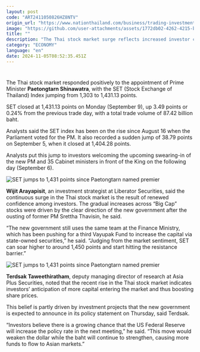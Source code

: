 ```yaml
---
layout: post
code: "ART2411050826HZ8NTV"
origin_url: "https://www.nationthailand.com/business/trading-investment/40041350"
image: "https://github.com/user-attachments/assets/1772db02-4262-4215-b5cc-489ea7b633d1"
title: ""
description: "The Thai stock market surge reflects increased investor confidence in the new government, as analysts attribute this to expected policy announcements and stability"
category: "ECONOMY"
language: "en"
date: 2024-11-05T08:52:35.451Z
---
```


# 









The Thai stock market responded positively to the appointment of Prime Minister **Paetongtarn Shinawatra**, with the SET (Stock Exchange of Thailand) Index jumping from 1,303 to 1,431.13 points.

SET closed at 1,431.13 points on Monday (September 9), up 3.49 points or 0.24% from the previous trade day, with a total trade volume of 87.42 billion baht.

Analysts said the SET index has been on the rise since August 16 when the Parliament voted for the PM. It also recorded a sudden jump of 38.79 points on September 5, when it closed at 1,404.28 points.

Analysts put this jump to investors welcoming the upcoming swearing-in of the new PM and 35 Cabinet ministers in front of the King on the following day (September 6).

  ![SET jumps to 1,431 points since Paetongtarn named premier](https://media.nationthailand.com/uploads/images/contents/w1024/2024/09/a5MSKjUZWBXUJeV0l0sk.webp?x-image-process=style/lg-webp)

**Wijit Arayapisit**, an investment strategist at Liberator Securities, said the continuous surge in the Thai stock market is the result of renewed confidence among investors. The gradual increases across “Big Cap” stocks were driven by the clear direction of the new government after the ousting of former PM Srettha Thavisin, he said.

“The new government still uses the same team at the Finance Ministry, which has been pushing for a third Vayupak Fund to increase the capital via state-owned securities,” he said. “Judging from the market sentiment, SET can soar higher to around 1,450 points and start hitting the resistance barrier.”

  ![SET jumps to 1,431 points since Paetongtarn named premier](https://github.com/user-attachments/assets/fee32010-481f-4605-ad79-72a5ea814ee7)

**Terdsak Taweethiratham**, deputy managing director of research at Asia Plus Securities, noted that the recent rise in the Thai stock market indicates investors’ anticipation of more capital entering the market and thus boosting share prices.

This belief is partly driven by investment projects that the new government is expected to announce in its policy statement on Thursday, said Terdsak.

“Investors believe there is a growing chance that the US Federal Reserve will increase the policy rate in the next meeting,” he said. “This move would weaken the dollar while the baht will continue to strengthen, causing more funds to flow to Asian markets.”